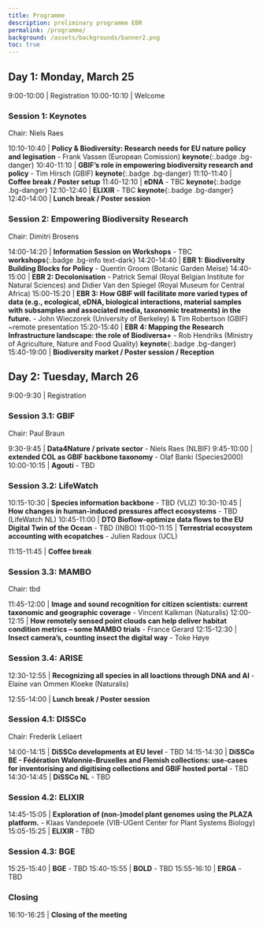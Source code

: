 ```yaml
---
title: Programme
description: preliminary programme EBR
permalink: /programme/
background: /assets/backgrounds/banner2.png
toc: true
---
```


<style>
  .table td:first-of-type {
    width: 20%;
  }
</style>

## Day 1: Monday, March 25

 9:00-10:00 | Registration
10:00-10:10 | Welcome

### Session 1: Keynotes

Chair: Niels Raes

10:10-10:40 | **Policy & Biodiversity: Research needs for EU nature policy and legisation** - Frank Vassen (European Comission) **keynote**{:.badge .bg-danger}
10:40-11:10 | **GBIF’s role in empowering biodiversity research and policy** - Tim Hirsch (GBIF) **keynote**{:.badge .bg-danger}
11:10-11:40 | **Coffee break / Poster setup** <i class="fas fa-coffee"></i>
11:40-12:10 | **eDNA** - TBC **keynote**{:.badge .bg-danger}
12:10-12:40 | **ELIXIR** - TBC **keynote**{:.badge .bg-danger}
12:40-14:00 | **Lunch break / Poster session** <i class="fas fa-coffee"></i>

### Session 2: Empowering Biodiversity Research

Chair: Dimitri Brosens

14:00-14:20 | **Information Session on Workshops** - TBC **workshops**{:.badge .bg-info text-dark}
14:20-14:40 | **EBR 1: Biodiversity Building Blocks for Policy** - Quentin Groom (Botanic Garden Meise)
14:40-15:00 | **EBR 2: Decolonisation** - Patrick Semal (Royal Belgian Institute for Natural Sciences) and Didier Van den Spiegel (Royal Museum for Central Africa)
15:00-15:20 | **EBR 3: How GBIF will facilitate more varied types of data (e.g., ecological, eDNA, biological interactions, material samples with subsamples and associated media, taxonomic treatments) in the future.** - John Wieczorek (University of Berkeley) & Tim Robertson (GBIF) ~remote presentation
15:20-15:40 | **EBR 4: Mapping the Research Infrastructure landscape: the role of Biodiversa+** - Rob Hendriks (Ministry of Agriculture, Nature and Food Quality) **keynote**{:.badge .bg-danger}
15:40-19:00 | **Biodiversity market / Poster session / Reception** <i class="fa fa-coffee"></i>

## Day 2: Tuesday, March 26

 9:00-9:30 | Registration

### Session 3.1: GBIF

Chair: Paul Braun

 9:30-9:45  | **Data4Nature / private sector** - Niels Raes (NLBIF)
 9:45-10:00 | **extended COL as GBIF backbone taxonomy** - Olaf Banki (Species2000)
10:00-10:15 | **Agouti** - TBD

### Session 3.2: LifeWatch

10:15-10:30 | **Species information backbone** - TBD (VLIZ)
10:30-10:45 | **How changes in human-induced pressures affect ecosystems** - TBD (LifeWatch NL)
10:45-11:00 | **DTO Bioflow-optimize data flows to the EU Digital Twin of the Ocean** - TBD (INBO)
11:00-11:15 | **Terrestrial ecosystem accounting with ecopatches** - Julien Radoux (UCL)


11:15-11:45 | **Coffee break** <i class="fas fa-coffee"></i>

### Session 3.3: MAMBO

Chair: tbd

11:45-12:00 | **Image and sound recognition for citizen scientists: current taxonomic and geographic coverage** - Vincent Kalkman (Naturalis)
12:00-12:15 | **How remotely sensed point clouds can help deliver habitat condition metrics – some MAMBO trials** - France Gerard 
12:15-12:30 | **Insect camera’s, counting insect the digital way** - Toke Høye

### Session 3.4: ARISE

12:30-12:55 | **Recognizing all species in all loactions through DNA and AI** - Elaine van Ommen Kloeke (Naturalis)

12:55-14:00 | **Lunch break / Poster session** <i class="fas fa-coffee"></i>

### Session 4.1: DISSCo

Chair: Frederik Leliaert

14:00-14:15 | **DiSSCo developments at EU level** - TBD
14:15-14:30 | **DiSSCo BE - Fédération Walonnie-Bruxelles and Flemish collections: use-cases for inventorising and digitising collections and GBIF hosted portal** - TBD
14:30-14:45 | **DiSSCo NL** - TBD

### Session 4.2: ELIXIR

14:45-15:05 | **Exploration of (non-)model plant genomes using the PLAZA platform.** - Klaas Vandepoele (VIB-UGent Center for Plant Systems Biology)
15:05-15:25 | **ELIXIR** - TBD

### Session 4.3: BGE

15:25-15:40 | **BGE** - TBD
15:40-15:55 | **BOLD** - TBD
15:55-16:10 | **ERGA** - TBD

### Closing

16:10-16:25 | **Closing of the meeting**
